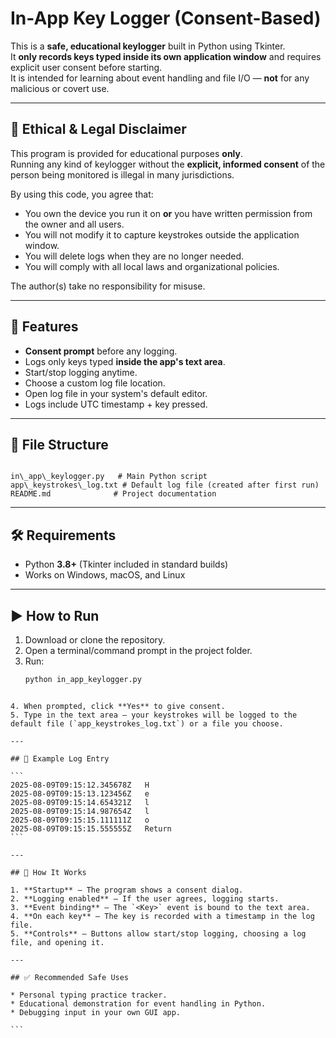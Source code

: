 # In-App Key Logger (Consent-Based)

This is a **safe, educational keylogger** built in Python using Tkinter.  
It **only records keys typed inside its own application window** and requires explicit user consent before starting.  
It is intended for learning about event handling and file I/O — **not** for any malicious or covert use.

---

## 🚨 Ethical & Legal Disclaimer
This program is provided for educational purposes **only**.  
Running any kind of keylogger without the **explicit, informed consent** of the person being monitored is illegal in many jurisdictions.

By using this code, you agree that:
- You own the device you run it on **or** you have written permission from the owner and all users.
- You will not modify it to capture keystrokes outside the application window.
- You will delete logs when they are no longer needed.
- You will comply with all local laws and organizational policies.

The author(s) take no responsibility for misuse.

---

## 🎯 Features
- **Consent prompt** before any logging.
- Logs only keys typed **inside the app's text area**.
- Start/stop logging anytime.
- Choose a custom log file location.
- Open log file in your system's default editor.
- Logs include UTC timestamp + key pressed.

---

## 📂 File Structure
```

in\_app\_keylogger.py   # Main Python script
app\_keystrokes\_log.txt # Default log file (created after first run)
README.md              # Project documentation

````

---

## 🛠 Requirements
- Python **3.8+** (Tkinter included in standard builds)
- Works on Windows, macOS, and Linux

---

## ▶ How to Run
1. Download or clone the repository.
2. Open a terminal/command prompt in the project folder.
3. Run:
   ```bash
   python in_app_keylogger.py
````

4. When prompted, click **Yes** to give consent.
5. Type in the text area — your keystrokes will be logged to the default file (`app_keystrokes_log.txt`) or a file you choose.

---

## 📜 Example Log Entry

```
2025-08-09T09:15:12.345678Z   H
2025-08-09T09:15:13.123456Z   e
2025-08-09T09:15:14.654321Z   l
2025-08-09T09:15:14.987654Z   l
2025-08-09T09:15:15.111111Z   o
2025-08-09T09:15:15.555555Z   Return
```

---

## 📌 How It Works

1. **Startup** – The program shows a consent dialog.
2. **Logging enabled** – If the user agrees, logging starts.
3. **Event binding** – The `<Key>` event is bound to the text area.
4. **On each key** – The key is recorded with a timestamp in the log file.
5. **Controls** – Buttons allow start/stop logging, choosing a log file, and opening it.

---

## ✅ Recommended Safe Uses

* Personal typing practice tracker.
* Educational demonstration for event handling in Python.
* Debugging input in your own GUI app.

```
